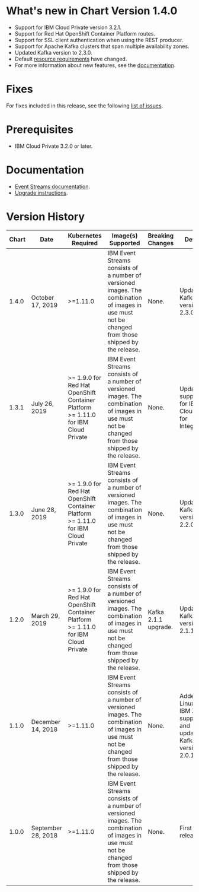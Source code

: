 # What's new in Chart Version 1.4.0

* Support for IBM Cloud Private version 3.2.1.
* Support for Red Hat OpenShift Container Platform routes.
* Support for SSL client authentication when using the REST producer.
* Support for Apache Kafka clusters that span multiple availability zones.
* Updated Kafka version to 2.3.0.
* Default [resource requirements](https://ibm.github.io/event-streams/installing/prerequisites/#helm-resource-requirements) have changed.
* For more information about new features, see the [documentation](https://ibm.github.io/event-streams/about/whats-new/).

# Fixes

For fixes included in this release, see the following [list of issues](https://github.com/IBM/event-streams/issues?utf8=%E2%9C%93&q=is%3Aissue+label%3Abug+label%3A2019.4.1).

# Prerequisites
* IBM Cloud Private 3.2.0 or later.

# Documentation
* [Event Streams documentation](https://ibm.github.io/event-streams/).
* [Upgrade instructions](https://ibm.github.io/event-streams/installing/upgrading/).

# Version History
| Chart | Date               | Kubernetes Required                                                                    | Image(s) Supported                                                                                                                                  | Breaking Changes     | Details                                                          |
| ----- | ------------------ | -------------------------------------------------------------------------------------- | --------------------------------------------------------------------------------------------------------------------------------------------------- | -------------------- | ---------------------------------------------------------------- |
| 1.4.0 | October 17, 2019   | >=1.11.0                                                                               | IBM Event Streams consists of a number of versioned images. The combination of images in use must not be changed from those shipped by the release. | None.                | Updated Kafka version to 2.3.0                                   |
| 1.3.1 | July 26, 2019      | >= 1.9.0 for Red Hat OpenShift Container Platform <br> >= 1.11.0 for IBM Cloud Private | IBM Event Streams consists of a number of versioned images. The combination of images in use must not be changed from those shipped by the release. | None.                | Updated support for IBM Cloud Pak for Integration                |
| 1.3.0 | June 28, 2019      | >= 1.9.0 for Red Hat OpenShift Container Platform <br> >= 1.11.0 for IBM Cloud Private | IBM Event Streams consists of a number of versioned images. The combination of images in use must not be changed from those shipped by the release. | None.                | Updated Kafka version to 2.2.0                                   |
| 1.2.0 | March 29, 2019     | >= 1.9.0 for Red Hat OpenShift Container Platform <br> >= 1.11.0 for IBM Cloud Private | IBM Event Streams consists of a number of versioned images. The combination of images in use must not be changed from those shipped by the release. | Kafka 2.1.1 upgrade. | Updated Kafka version to 2.1.1.                                  |
| 1.1.0 | December 14, 2018  | >=1.11.0                                                                               | IBM Event Streams consists of a number of versioned images. The combination of images in use must not be changed from those shipped by the release. | None.                | Added Linux on IBM Z support and updated Kafka version to 2.0.1. |
| 1.0.0 | September 28, 2018 | >=1.11.0                                                                               | IBM Event Streams consists of a number of versioned images. The combination of images in use must not be changed from those shipped by the release. | None.                | First release.                                                   |
